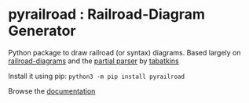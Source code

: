 # pyrailroad : Railroad-Diagram Generator

Python package to draw railroad (or syntax) diagrams. Based largely on [railroad-diagrams](https://github.com/tabatkins/railroad-diagrams) and the [partial parser](https://github.com/speced/bikeshed/blob/main/bikeshed/railroadparser.py) by [tabatkins](https://github.com/tabatkins)

Install it using pip: `python3 -m pip install pyrailroad`

Browse the [documentation](https://epithumia.github.io/pyrailroad/)
